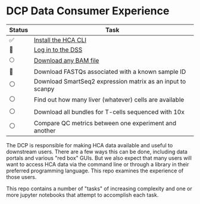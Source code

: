 # DCP Data Consumer Experience


| Status | Task |
| --- | --- |
| :white_check_mark: | [Install the HCA CLI](tasks/Install)
| :large_orange_diamond: | [Log in to the DSS](tasks/Log%20In) |
| :full_moon: | [Download any BAM file](tasks/Download%20BAM) |
| :large_orange_diamond: | Download FASTQs associated with a known sample ID |
| :white_circle: | Download SmartSeq2 expression matrix as an input to scanpy |
| :white_circle: | Find out how many liver (whatever) cells are available |
| :white_circle: | Download all bundles for T-cells sequenced with 10x |
| :white_circle: | Compare QC metrics between one experiment and another |


The DCP is responsible for making HCA data available and useful to downstream
users. There are a few ways this can be done, including data portals and
various "red box" GUIs. But we also expect that many users will want to access
HCA data via the command line or through a library in their preferred
programming language. This repo examines the experience of those users.

This repo contains a number of "tasks" of increasing complexity and one or more
jupyter notebooks that attempt to accomplish each task.

